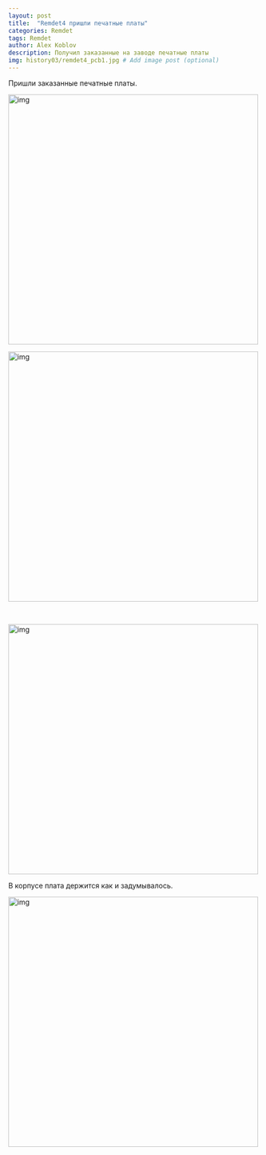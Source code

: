 ```yaml
---
layout: post
title:  "Remdet4 пришли печатные платы"
categories: Remdet
tags: Remdet
author: Alex Koblov
description: Получил заказанные на заводе печатные платы
img: history03/remdet4_pcb1.jpg # Add image post (optional)
---
```

<p>Пришли заказанные печатные платы.</p>
<p><a  href="{{ site.baseurl }}/assets/images/history03/remdet4_pcb1.jpg" class="highslide" onclick="return hs.expand(this)">
<img src="{{ site.baseurl }}/assets/images/history03/remdet4_pcb1_sm.jpg" alt="img" width="500" /></a></p>
<p><a  href="{{ site.baseurl }}/assets/images/history03/remdet4_pcb2.jpg" class="highslide" onclick="return hs.expand(this)">
<img src="{{ site.baseurl }}/assets/images/history03/remdet4_pcb2_sm.jpg" alt="img" width="500" /></a></p>
<p>&nbsp;</p>
<p><a  href="{{ site.baseurl }}/assets/images/history03/remdet4_pcb3.jpg" class="highslide" onclick="return hs.expand(this)">
<img src="{{ site.baseurl }}/assets/images/history03/remdet4_pcb3_sm.jpg" alt="img" width="500" /></a></p>
<p>В корпусе плата держится как и задумывалось.</p>
<p><a  href="{{ site.baseurl }}/assets/images/history03/remdet4_pcb4.jpg" class="highslide" onclick="return hs.expand(this)">
<img src="{{ site.baseurl }}/assets/images/history03/remdet4_pcb4_sm.jpg" alt="img" width="500" /></a></p>
<p>&nbsp;</p>